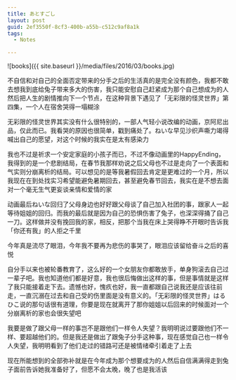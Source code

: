 ```yaml
---
title: あとすごし
layout: post
guid: 2ef3550f-8cf3-400b-a55b-c512c9af8a1k
tags:
  - Notes

---
```


![books]({{ site.baseurl }}/media/files/2016/03/books.jpg)

不自信和对自己的全面否定带来的分手之后的生活真的是完全没有颜色，我都不敢去想我到底给兔子带来多大的伤害，我只能安慰自己赶紧成为那个自己想成为的人然后把人生的剧情推向下一个节点，在这种背景下遇见了「无彩限的怪灵世界」第四集，一个人在宿舍哭得一塌糊涂

无彩限的怪灵世界其实没有什么很特别的，一部人气轻小说改编的动画，京阿尼出品，仅此而已。我看哭的原因也很简单，戳到痛处了。ねいな早见沙织声嘶力竭得喊出自己的愿望，对这个时候的我实在是太有感染力

我也不过是祈求一个安定家庭的小孩子而已，不过不像动画里的HappyEnding，我得到的是一个悲剧结局，在春节我那样劝说之后父母也不过是走向了一个表面和气实则分崩离析的结局。可以想见的是等我暑假回去肯定是更难过的一个月，所以我现在在到处找实习希望能避免暑期回去，甚至避免春节回去，我实在是不想去面对一个毫无生气更妄谈亲情和爱情的家

动画最后ねいな回归了父母身边也好好跟父母谈了自己加入社团的事，跟家人一起等待姐姐的回归。而我的最后就是因为自己的恐惧伤害了兔子，也深深得捅了自己一刀。这样做并没有挽回我的家，相反，把那个当我在床上哭得睁不开眼时告诉我「你还有我」的人拒之千里

今年真是流尽了眼泪，今年我不要再为悲伤的事哭了，眼泪应该留给奋斗之后的喜悦

自分手以来也被轮番教育了，这么好的一个女朋友你都敢放手，单身狗滚去自己过一辈子吧。我也知道他们都是好意，我也很后悔做出这样的事，但是事情就是这样了我只能接着走下去。遗憾也好，愧疚也好，我一直都跟自己说我还是应该往前走，一直沉溺在过去和自己受的伤里面是没有意义的。「无彩限的怪灵世界」はるひこ说的那句话很有道理，你要是现在就离开了那你姐姐以后回来的时候面对一个分崩离析的家也会很失望吧

我要是做了跟父母一样的事岂不是跟他们一样令人失望？我明明说过要跟他们不一样、要超越他们的。但是我还是做出了跟兔子分手这种事，现在感觉自己也一样令人失望，我明明看到了他们走过的错路可还是被情绪牵引着走了上去

现在所能想到的全部弥补就是在今年成为那个想要成为的人然后自信满满得走到兔子面前告诉她我准备好了，但愿不会太晚，晚了也是我活该